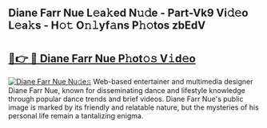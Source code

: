 ## Diane Farr Nue L𝚎a𝚔ed N𝚞𝚍e - Part-Vk9 Vi𝚍𝚎o L𝚎a𝚔s - H𝚘𝚝 O𝚗𝚕yf𝚊ns P𝚑𝚘tos zbEdV

# <h2><a href="http://kf07gy.oniu.top/?m=Diane+Farr+Nue">🔗👉 🔴 Diane Farr Nue P𝚑ot𝚘𝚜 V𝚒d𝚎o</a></h2>

[![Diane Farr Nue Nu𝚍e𝚜](https://i.imgur.com/0qMVB7G.gif)](http://kf07gy.oniu.top/?m=Diane+Farr+Nue)
Web-based entertainer and multimedia designer Diane Farr Nue, known for disseminating dance and lifestyle knowledge through popular dance trends and brief videos. Diane Farr Nue's public image is marked by its friendly and relatable nature, but the mysteries of his personal life remain a tantalizing enigma.  
